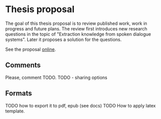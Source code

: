# Thesis proposal

The goal of this thesis proposal is to review published work, work in progress and future plans.
The review first introduces new research questions in the topic of "Extraction knowledge from spoken dialogue systems".
Later it proposes a solution for the questions.

See the proposal [online](https://oplatek.gitbooks.io/thesis-proposal/content/).

## Comments

Please, comment TODO.
TODO - sharing options

## Formats

TODO how to export it to pdf, epub (see docs)
TODO How to apply latex template.
